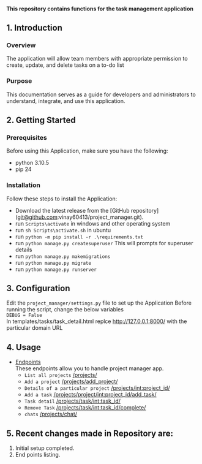 <h4>This repository contains functions for the task management application</h4>

## 1. Introduction
### Overview
The application will allow team members with appropriate permission to create, update, and delete tasks on a to-do list

### Purpose
This documentation serves as a guide for developers and administrators to understand, integrate, and use this application.

## 2. Getting Started
### Prerequisites
Before using this Application, make sure you have the following:
- python 3.10.5
- pip 24

### Installation
Follow these steps to install the Application:
- Download the latest release from the [GitHub repository] (git@github.com:vinay60413/project_manager.git).
- run `Scripts\activate` in windows and other operating system
- run `sh Scripts\activate.sh` in ubuntu
- run `python -m pip install -r .\requirements.txt`
- run `python manage.py createsuperuser` This will prompts for superuser details
- run `python manage.py makemigrations` 
- run `python manage.py migrate` 
- run `python manage.py runserver`


## 3. Configuration

Edit the `project_manager/settings.py` file to set up the Application
Before running the script, change the below variables <br>
`DEBUG = False` <br>
In templates/tasks/task_detail.html replce http://127.0.0.1:8000/ with the particular domain URL

## 4. Usage

- [Endpoints](#endpoints) <br/>
  These endpoints allow you to handle project manager app.
  - `List all projects` [/projects/](#projects)<br/>
  - `Add a project` [/projects/add_project/](#projects)<br/>
  - `Details of a particular project` [/projects/int:project_id/](#projects/1)<br/>
  - `Add a task` [/projects/project/int:project_id/add_task/](#projects/1)<br/>
  - `Task detail` [/projects/task/int:task_id/](#projects)<br/>
  - `Remove Task` [/projects/task/int:task_id/complete/](#projects)<br/>
  - `chats` [/projects/chat/](#projects)<br/>



## 5. Recent changes made in Repository are: 
<ol>
    <li>Initial setup completed.</li>
    <li>End points listing.</li>
</ol>
